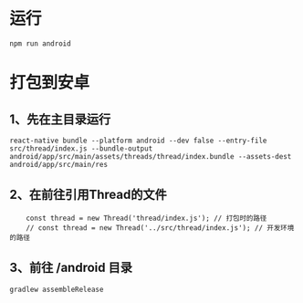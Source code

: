 # 运行
```
npm run android
```

# 打包到安卓

## 1、先在主目录运行
```
react-native bundle --platform android --dev false --entry-file src/thread/index.js --bundle-output android/app/src/main/assets/threads/thread/index.bundle --assets-dest android/app/src/main/res
```

## 2、在前往引用Thread的文件
```
    const thread = new Thread('thread/index.js'); // 打包时的路径
    // const thread = new Thread('../src/thread/index.js'); // 开发环境的路径
```

## 3、前往 /android 目录
```
gradlew assembleRelease
```
